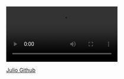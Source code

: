 ![Project thumbnail](./movie.mov)

[Julio Github](https://github.com/juliocodes-sm/Reels/blob/main/Loaders/03)
